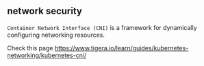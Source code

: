 

## network security

`Container Network Interface (CNI)` is a framework for dynamically configuring networking resources.

Check this page https://www.tigera.io/learn/guides/kubernetes-networking/kubernetes-cni/

